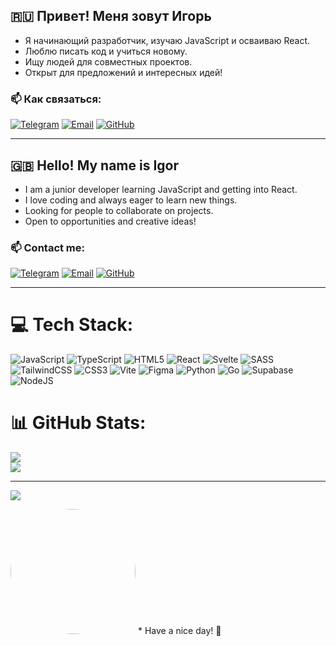 ## 🇷🇺 Привет! Меня зовут Игорь  
- Я начинающий разработчик, изучаю JavaScript и осваиваю React.  
- Люблю писать код и учиться новому.  
- Ищу людей для совместных проектов.  
- Открыт для предложений и интересных идей!  

### 📫 Как связаться:  
[![Telegram](https://img.shields.io/badge/Telegram-26A5E4?style=for-the-badge&logo=telegram&logoColor=white)](https://t.me/igorao79)
[![Email](https://img.shields.io/badge/Email-D14836?style=for-the-badge&logo=gmail&logoColor=white)](mailto:igoraor79@gmail.com)
[![GitHub](https://img.shields.io/badge/GitHub-181717?style=for-the-badge&logo=github&logoColor=white)](https://github.com/igorao79)

---  

## 🇬🇧 Hello! My name is Igor  
- I am a junior developer learning JavaScript and getting into React.  
- I love coding and always eager to learn new things.  
- Looking for people to collaborate on projects.  
- Open to opportunities and creative ideas!  

### 📫 Contact me:  
[![Telegram](https://img.shields.io/badge/Telegram-26A5E4?style=for-the-badge&logo=telegram&logoColor=white)](https://t.me/igorao79)
[![Email](https://img.shields.io/badge/Email-D14836?style=for-the-badge&logo=gmail&logoColor=white)](mailto:igoraor79@gmail.com)
[![GitHub](https://img.shields.io/badge/GitHub-181717?style=for-the-badge&logo=github&logoColor=white)](https://github.com/igorao79)

---


# 💻 Tech Stack:
![JavaScript](https://img.shields.io/badge/javascript-%23323330.svg?style=for-the-badge&logo=javascript&logoColor=%23F7DF1E) 
![TypeScript](https://img.shields.io/badge/typescript-%23007ACC.svg?style=for-the-badge&logo=typescript&logoColor=white) 
![HTML5](https://img.shields.io/badge/html5-%23E34F26.svg?style=for-the-badge&logo=html5&logoColor=white) 
![React](https://img.shields.io/badge/react-%2320232a.svg?style=for-the-badge&logo=react&logoColor=%2361DAFB) 
![Svelte](https://img.shields.io/badge/svelte-%23f1413d.svg?style=for-the-badge&logo=svelte&logoColor=white) 
![SASS](https://img.shields.io/badge/SASS-hotpink.svg?style=for-the-badge&logo=SASS&logoColor=white) 
![TailwindCSS](https://img.shields.io/badge/tailwindcss-%2338B2AC.svg?style=for-the-badge&logo=tailwind-css&logoColor=white) 
![CSS3](https://img.shields.io/badge/css3-%231572B6.svg?style=for-the-badge&logo=css3&logoColor=white) 
![Vite](https://img.shields.io/badge/vite-%23646CFF.svg?style=for-the-badge&logo=vite&logoColor=white) 
![Figma](https://img.shields.io/badge/figma-%23F24E1E.svg?style=for-the-badge&logo=figma&logoColor=white)
![Python](https://img.shields.io/badge/python-3670A0?style=for-the-badge&logo=python&logoColor=ffdd54) 
![Go](https://img.shields.io/badge/go-%2300ADD8.svg?style=for-the-badge&logo=go&logoColor=white) 
![Supabase](https://img.shields.io/badge/Supabase-3ECF8E?style=for-the-badge&logo=supabase&logoColor=white)
![NodeJS](https://img.shields.io/badge/node.js-6DA55F?style=for-the-badge&logo=node.js&logoColor=white)

# 📊 GitHub Stats:
![](https://github-readme-stats.vercel.app/api?username=igorao79&theme=merko&hide_border=false&include_all_commits=false&count_private=false)<br/>
![](https://github-readme-stats.vercel.app/api/top-langs/?username=igorao79&theme=merko&hide_border=false&include_all_commits=false&count_private=false&layout=compact)


---
[![](https://visitcount.itsvg.in/api?id=igorao79&icon=0&color=4)](https://visitcount.itsvg.in)

<!-- Proudly created with GPRM ( https://gprm.itsvg.in ) -->


<img src="https://media1.tenor.com/m/tP02s3vF_sAAAAAd/sparkle-hsr.gif" width="200" height="200" style="border-radius: 50%;" />
* Have a nice day! 🚀

